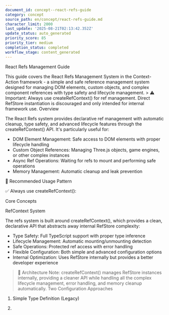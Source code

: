 ```yaml
---
document_id: concept--react-refs-guide
category: concept
source_path: en/concept/react-refs-guide.md
character_limit: 2000
last_update: '2025-08-21T02:13:42.352Z'
update_status: auto_generated
priority_score: 85
priority_tier: medium
completion_status: completed
workflow_stage: content_generated
---
```

React Refs Management Guide

This guide covers the React Refs Management System in the Context-Action framework - a simple and safe reference management system designed for managing DOM elements, custom objects, and complex component references with type safety and lifecycle management. > ⚠️ Important: Always use createRefContext() for ref management. Direct RefStore instantiation is discouraged and only intended for internal framework use. Overview

The React Refs system provides declarative ref management with automatic cleanup, type safety, and advanced lifecycle features through the createRefContext() API. It's particularly useful for:

- DOM Element Management: Safe access to DOM elements with proper lifecycle handling
- Custom Object References: Managing Three.js objects, game engines, or other complex instances  
- Async Ref Operations: Waiting for refs to mount and performing safe operations
- Memory Management: Automatic cleanup and leak prevention

🎯 Recommended Usage Pattern

✅ Always use createRefContext():

Core Concepts

RefContext System

The refs system is built around createRefContext(), which provides a clean, declarative API that abstracts away internal RefStore complexity:

- Type Safety: Full TypeScript support with proper type inference
- Lifecycle Management: Automatic mounting/unmounting detection
- Safe Operations: Protected ref access with error handling
- Flexible Configuration: Both simple and advanced configuration options
- Internal Optimization: Uses RefStore internally but provides a better developer experience

> 🔧 Architecture Note: createRefContext() manages RefStore instances internally, providing a cleaner API while handling all the complex lifecycle management, error handling, and memory cleanup automatically. Two Configuration Approaches

1. Simple Type Definition (Legacy)

2.
